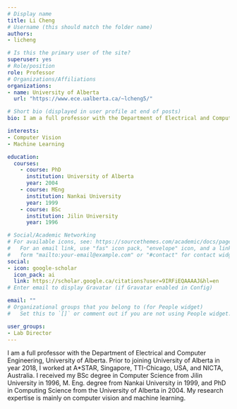 ```yaml
---
# Display name
title: Li Cheng
# Username (this should match the folder name)
authors:
- licheng

# Is this the primary user of the site?
superuser: yes
# Role/position
role: Professor
# Organizations/Affiliations
organizations:
- name: University of Alberta
  url: "https://www.ece.ualberta.ca/~lcheng5/"

# Short bio (displayed in user profile at end of posts)
bio: I am a full professor with the Department of Electrical and Computer Engineering, University of Alberta. I also hold an adjunct position with A*STAR, Singapore, where I have led a group in Machine Learning for Bioimage Analysis at the Bioinformatics Institute. Prior to joining University of Alberta in year 2018, I worked at A*STAR, Singapore, TTI-Chicago, USA, and NICTA, Australia. I received my BSc degree in Computer Science from Jilin University in 1996, M. Eng. degree from Nankai University in 1999, and PhD in Computing Science from the University of Alberta in 2004. My research expertise is mainly on computer vision and machine learning.

interests:
- Computer Vision
- Machine Learning

education:
  courses:
    - course: PhD
      institution: University of Alberta
      year: 2004
    - course: MEng
      institution: Nankai University
      year: 1999
    - course: BSc
      institution: Jilin University
      year: 1996

# Social/Academic Networking
# For available icons, see: https://sourcethemes.com/academic/docs/page-builder/#icons
#   For an email link, use "fas" icon pack, "envelope" icon, and a link in the
#   form "mailto:your-email@example.com" or "#contact" for contact widget.
social:
- icon: google-scholar
  icon_pack: ai
  link: https://scholar.google.ca/citations?user=9IRFiEQAAAAJ&hl=en
# Enter email to display Gravatar (if Gravatar enabled in Config)

email: ""
# Organizational groups that you belong to (for People widget)
#   Set this to `[]` or comment out if you are not using People widget.

user_groups:
- Lab Director
---
```


I am a full professor with the Department of Electrical and Computer Engineering, University of Alberta. Prior to joining University of Alberta in year 2018, I worked at A\*STAR, Singapore, TTI-Chicago, USA, and NICTA, Australia. I received my BSc degree in Computer Science from Jilin University in 1996, M. Eng. degree from Nankai University in 1999, and PhD in Computing Science from the University of Alberta in 2004. My research expertise is mainly on computer vision and machine learning.
